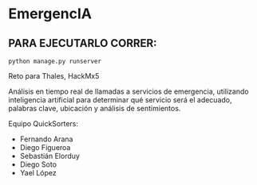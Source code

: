# EmergencIA

## PARA EJECUTARLO CORRER:
```python manage.py runserver```

Reto para Thales, HackMx5

Análisis en tiempo real de llamadas a servicios de emergencia, utilizando inteligencia artificial para determinar qué servicio será el adecuado, palabras clave, ubicación y análisis de sentimientos.

Equipo QuickSorters:
- Fernando Arana
- Diego Figueroa
- Sebastián Elorduy
- Diego Soto
- Yael López
